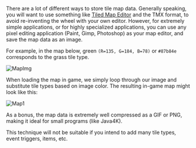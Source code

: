 There are a lot of different ways to store tile map data. Generally speaking, you will want to use something like [Tiled Map Editor](http://www.mapeditor.org/) and the TMX format, to avoid re-inventing the wheel with your own editor. However, for extremely simple applications, or for highly specialized applications, you can use any pixel editing application (Paint, Gimp, Photoshop) as your map editor, and save the map data as an image.

For example, in the map below, green `(R=135, G=184, B=78)` or `#87b84e` corresponds to the grass tile type.

![MapImg](http://i39.tinypic.com/4exra.png)

When loading the map in game, we simply loop through our image and substitute tile types based on image color. The resulting in-game map might look like this:

![Map1](http://i44.tinypic.com/2qibpzt.png)

As a bonus, the map data is extremely well compressed as a GIF or PNG, making it ideal for small programs (like Java4K). 

This technique will not be suitable if you intend to add many tile types, event triggers, items, etc. 